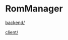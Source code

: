 # RomManager
[backend/](https://github.com/vallezw/RomManager/tree/main/backend)

[client/](https://github.com/vallezw/RomManager/tree/main/client)